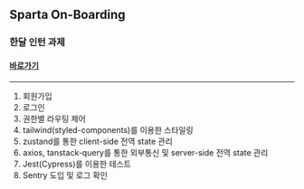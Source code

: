 ## Sparta On-Boarding

### 한달 인턴 과제

#### [바로가기](https://sparta-on-boarding.vercel.app/)

---

1. 회원가입
2. 로그인
3. 권한별 라우팅 제어
4. tailwind(styled-components)를 이용한 스타일링
5. zustand를 통한 client-side 전역 state 관리
6. axios, tanstack-query를 통한 외부통신 및 server-side 전역 state 관리
7. Jest(Cypress)를 이용한 테스트
8. Sentry 도입 및 로그 확인
